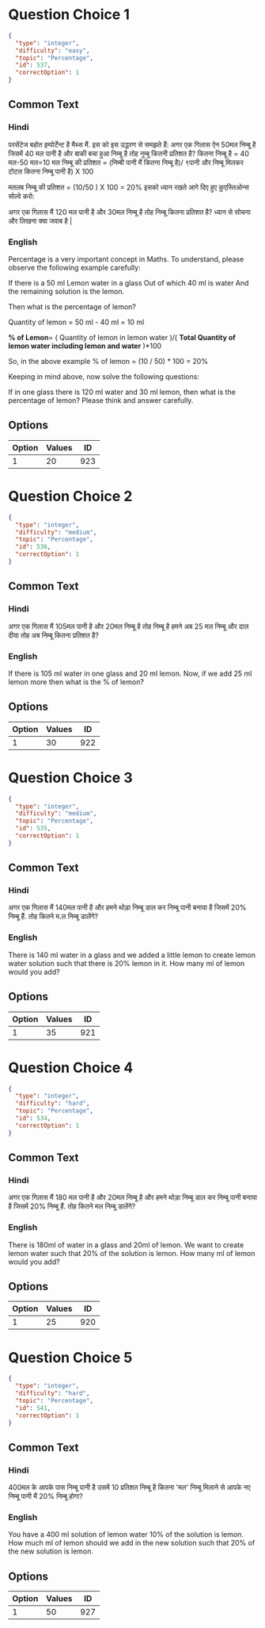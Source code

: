 
# Question Choice 1
```json
{
  "type": "integer",
  "difficulty": "easy",
  "topic": "Percentage",
  "id": 537,
  "correctOption": 1
}
```

## Common Text

### Hindi
परसेंटेज बहोत इम्पोर्टेन्ट है मैथ्स मैं. इस को इस उद्धरण से समझते हैं:
अगर एक गिलास ऐन 50मल निम्बू है जिसमें 40 मल पानी है और बाकी बचा हुआ निम्बू है तोह नुम्बु कितनी प्रतिशत है?
कितना निम्बू है = 40 मल-50 मल=10 मल 
निम्बू की प्रतिशत = (निम्बी पानी मैं कितना निम्बू है)/ ९पानी और निम्बू मिलकर टोटल कितना निम्बू पानी है) X 100 

मतलब निम्बू की प्रतिशत = (10/50 ) X 100 = 20%
इसको ध्यान रखते आगे दिए हुए क़ुएस्तिओन्स सोल्वे करो:

अगर एक गिलास मैं 120 मल पानी है और 30मल निम्बू है तोह निम्बू कितना प्रतिशत है? ध्यान से सोचना और लिखना क्या जवाब है | 


### English
Percentage is a very important concept in Maths.
To understand, please observe the following example carefully:

If there is a 50 ml Lemon water in a glass
Out of which 40 ml is water
And the remaining solution is the lemon.

Then what is the percentage of lemon?

Quantity of lemon = 50 ml - 40 ml = 10 ml

**% of Lemon**= ( Quantity of lemon in lemon water )/( **Total Quantity of lemon water including lemon and water** )*100

So, in the above example
    % of lemon = (10 / 50) * 100 = 20%

Keeping in mind above, now solve the following questions:

If in one glass there is 120 ml water 
and 30 ml lemon, then
what is the percentage of lemon?
Please think and answer carefully.


## Options
| Option | Values | ID |
|:---|:---|:---:|
| 1 | 20 | 923 |

# Question Choice 2
```json
{
  "type": "integer",
  "difficulty": "medium",
  "topic": "Percentage",
  "id": 536,
  "correctOption": 1
}
```

## Common Text

### Hindi
अगर एक गिलास मैं 105मल पानी है 
और 20मल निम्बू है तोह निम्बू है 
हमने अब 25 मल निम्बू और दाल दीया 
तोह अब निम्बू कितना प्रतिशत है? 


### English
If there is 105 ml water in one glass
and 20 ml lemon. Now,
if we add 25 ml lemon more
then what is the % of lemon?


## Options
| Option | Values | ID |
|:---|:---|:---:|
| 1 | 30 | 922 |

# Question Choice 3
```json
{
  "type": "integer",
  "difficulty": "medium",
  "topic": "Percentage",
  "id": 535,
  "correctOption": 1
}
```

## Common Text

### Hindi
  
अगर एक गिलास मैं 140मल पानी है 
 और हमने थोड़ा निम्बू डाल कर निम्बू पानी बनाया है 
 जिसमें 20% निम्बू हैं. 
 तोह कितने म.ल निम्बू डालेंगे?    


### English
There is 140 ml water in a glass
and we added a little lemon
to create lemon water solution such that
there is 20% lemon in it.
How many ml of lemon would you add?


## Options
| Option | Values | ID |
|:---|:---|:---:|
| 1 | 35 | 921 |

# Question Choice 4
```json
{
  "type": "integer",
  "difficulty": "hard",
  "topic": "Percentage",
  "id": 534,
  "correctOption": 1
}
```

## Common Text

### Hindi
अगर एक गिलास मैं 180 मल पानी है 
और 20मल निम्बू है 
और हमने थोड़ा निम्बू डाल कर निम्बू पानी बनाया है जिसमें 20% निम्बू हैं. 
तोह कितने मल निम्बू डालेंगे?

### English
There is 180ml of water in a glass
and 20ml of lemon.
We want to create lemon water such that
20% of the solution is lemon.
How many ml of lemon would you add?


## Options
| Option | Values | ID |
|:---|:---|:---:|
| 1 | 25 | 920 |

# Question Choice 5
```json
{
  "type": "integer",
  "difficulty": "hard",
  "topic": "Percentage",
  "id": 541,
  "correctOption": 1
}
```

## Common Text

### Hindi
400मल के आपके पास निम्बू पानी है 
उसमें 10 प्रतिशत निम्बू है 
कितना 'मल' निम्बू मिलाने से 
आपके नए निम्बू पानी मैं 20% निम्बू होगा?


### English
You have a 400 ml solution of lemon water
10% of the solution is lemon.
How much ml of lemon should we add
in the new solution such that 20%
of the new solution is lemon.


## Options
| Option | Values | ID |
|:---|:---|:---:|
| 1 | 50 | 927 |

